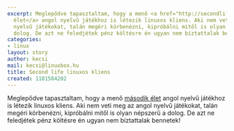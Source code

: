 ```yaml
---
excerpt: Meglepődve tapasztaltam, hogy a menő <a href="http://secondlife.com/community/linux-alpha.php">második
  élet</a> angol nyelvű játékhoz is létezik linuxos kliens. Aki nem veti meg az angol
  nyelvű játékokat, talán megéri körbenézni, kipróbálni mitől is olyan népszerű a
  dolog. De azt ne feledjétek pénz költésre én ugyan nem bíztattalak bennetek!
categories:
- linux
layout: story
author: kecsi
mail: kecsi@linuxbox.hu
title: Second life linuxos kliens
created: 1181584202
---
```

Meglepődve tapasztaltam, hogy a menő <a href="http://secondlife.com/community/linux-alpha.php">második élet</a> angol nyelvű játékhoz is létezik linuxos kliens. Aki nem veti meg az angol nyelvű játékokat, talán megéri körbenézni, kipróbálni mitől is olyan népszerű a dolog. De azt ne feledjétek pénz költésre én ugyan nem bíztattalak bennetek!
